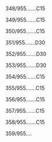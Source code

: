 348/955.......C15 


349/955.......C15 


350/955.......C15 


351/955.......D30 


352/955.......D30 


353/955.......D30 


354/955.......C15 


355/955.......C15 


356/955.......C15 


357/955.......C15 


358/955.......C15 


359/955.... 

